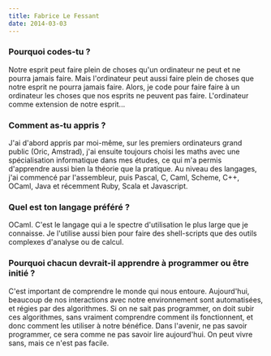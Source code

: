 ```yaml
---
title: Fabrice Le Fessant
date: 2014-03-03
---
```


### Pourquoi codes-tu ?

Notre esprit peut faire plein de choses qu'un ordinateur ne peut et ne
pourra jamais faire. Mais l'ordinateur peut aussi faire plein de
choses que notre esprit ne pourra jamais faire. Alors, je code pour
faire faire à un ordinateur les choses que nos esprits ne peuvent pas
faire. L'ordinateur comme extension de notre esprit...
  
### Comment as-tu appris ?

J'ai d'abord appris par moi-même, sur les premiers ordinateurs grand
public (Oric, Amstrad), j'ai ensuite toujours choisi les maths avec
une spécialisation informatique dans mes études, ce qui m'a permis
d'apprendre aussi bien la théorie que la pratique. Au niveau des
langages, j'ai commencé par l'assembleur, puis Pascal, C, Caml,
Scheme, C++, OCaml, Java et récemment Ruby, Scala et Javascript.

### Quel est ton langage préféré ?

OCaml. C'est le langage qui a le spectre d'utilisation le plus large
que je connaisse. Je l'utilise aussi bien pour faire des shell-scripts
que des outils complexes d'analyse ou de calcul.

### Pourquoi chacun devrait-il apprendre à programmer ou être initié ?

C'est important de comprendre le monde qui nous entoure. Aujourd'hui,
beaucoup de nos interactions avec notre environnement sont
automatisées, et régies par des algorithmes. Si on ne sait pas
programmer, on doit subir ces algorithmes, sans vraiment comprendre
comment ils fonctionnent, et donc comment les utiliser à notre
bénéfice. Dans l'avenir, ne pas savoir programmer, ce sera comme ne
pas savoir lire aujourd'hui. On peut vivre sans, mais ce n'est pas
facile.
